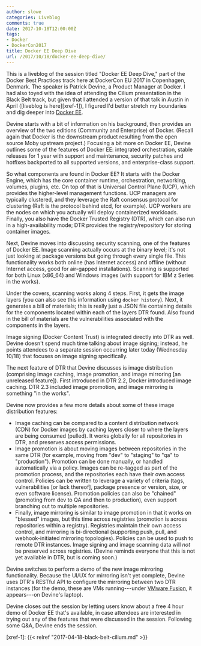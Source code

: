 ```yaml
---
author: slowe
categories: Liveblog
comments: true
date: 2017-10-18T12:00:00Z
tags:
- Docker
- DockerCon2017
title: Docker EE Deep Dive
url: /2017/10/18/docker-ee-deep-dive/
---
```


This is a liveblog of the session titled "Docker EE Deep Dive," part of the Docker Best Practices track here at DockerCon EU 2017 in Copenhagen, Denmark. The speaker is Patrick Devine, a Product Manager at Docker. I had also toyed with the idea of attending the Cilium presentation in the Black Belt track, but given that I attended a version of that talk in Austin in April ([liveblog is here][xref-1]), I figured I'd better stretch my boundaries and dig deeper into [Docker EE][link-1].<!--more-->

Devine starts with a bit of information on his background, then provides an overview of the two editions (Community and Enterprise) of Docker. (Recall again that Docker is the downstream product resulting from the open source Moby upstream project.) Focusing a bit more on Docker EE, Devine outlines some of the features of Docker EE: integrated orchestration, stable releases for 1 year with support and maintenance, security patches and hotfixes backported to all supported versions, and enterprise-class support.

So what components are found in Docker EE? It starts with the Docker Engine, which has the core container runtime, orchestration, networking, volumes, plugins, etc. On top of that is Universal Control Plane (UCP), which provides the higher-level management functions. UCP managers are typically clustered, and they leverage the Raft consensus protocol for clustering (Raft is the protocol behind etcd, for example). UCP workers are the nodes on which you actually will deploy containerized workloads. Finally, you also have the Docker Trusted Registry (DTR), which can also run in a high-availability mode; DTR provides the registry/repository for storing container images.

Next, Devine moves into discussing security scanning, one of the features of Docker EE. Image scanning actually occurs at the binary level; it's not just looking at package versions but going through every single file. This functionality works both online (has Internet access) and offline (without Internet access, good for air-gapped installations). Scanning is supported for both Linux (x86_64) and Windows images (with support for IBM z Series in the works).

Under the covers, scanning works along 4 steps. First, it gets the image layers (you can also see this information using `docker history`). Next, it generates a bill of materials; this is really just a JSON file containing details for the components located within each of the layers DTR found. Also found in the bill of materials are the vulnerabilities associated with the components in the layers.

Image signing (Docker Content Trust) is integrated directly into DTR as well. Devine doesn't spend much time talking about image signing; instead, he points attendees to a separate session occurring later today (Wednesday 10/18) that focuses on image signing specifically.

The next feature of DTR that Devine discusses is image distribution (comprising image caching, image promotion, and image mirroring [an unreleased feature]). First introduced in DTR 2.2, Docker introduced image caching. DTR 2.3 included image promotion, and image mirroring is something "in the works".

Devine now provides a few more details about some of these image distribution features:

* Image caching can be compared to a content distribution network (CDN) for Docker images by caching layers closer to where the layers are being consumed (pulled). It works globally for all repositories in DTR, and preserves access permissions.
* Image promotion is about moving images between repositories in the same DTR (for example, moving from "dev" to "staging" to "qa" to "production"). Promotion can be done manually, or handled automatically via a policy. Images can be re-tagged as part of the promotion process, and the repositories each have their own access control. Policies can be written to leverage a variety of criteria (tags, vulnerabilities [or lack thereof], package presence or version, size, or even software license). Promotion policies can also be "chained" (promoting from dev to QA and then to production), even support branching out to multiple repositories.
* Finally, image mirroring is similar to image promotion in that it works on "blessed" images, but this time across registries (promotion is across repositories within a registry). Registries maintain their own access control, and mirroring is bi-directional (supporting push, pull, and webhook-initiated mirroring topologies). Policies can be used to push to remote DTR instances. Image signing and image scanning data will _not_ be preserved across registries. (Devine reminds everyone that this is not yet available in DTR, but is coming soon.)

Devine switches to perform a demo of the new image mirroring functionality. Because the UI/UX for mirroring isn't yet complete, Devine uses DTR's RESTful API to configure the mirroring between two DTR instances (for the demo, these are VMs running---under [VMware Fusion][link-2], it appears---on Devine's laptop).

Devine closes out the session by letting users know about a free 4 hour demo of Docker EE that's available, in case attendees are interested in trying out any of the features that were discussed in the session. Following some Q&A, Devine ends the session.

[link-1]: https://www.docker.com/enterprise-edition
[link-2]: https://www.vmware.com/products/personal-desktop-virtualization.html
[xref-1]: {{< relref "2017-04-18-black-belt-cilium.md" >}}
